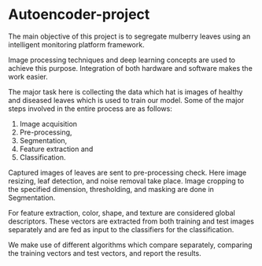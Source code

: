 # Autoencoder-project
The main objective of this project is to segregate mulberry leaves using an intelligent monitoring platform framework. 

Image processing techniques and deep learning concepts are used to achieve this purpose. Integration of both hardware and software makes the work easier.

The major task here is collecting the data which hat is images of healthy and diseased leaves which is used to train our model. Some of the major steps involved in the entire process are as follows:
1. Image acquisition
2. Pre-processing,
3. Segmentation,
4. Feature extraction and
5. Classification.

Captured images of leaves are sent to pre-processing check. Here image resizing, leaf detection, and noise removal take place. Image cropping to the specified dimension, thresholding, and masking are done in Segmentation.

For feature extraction, color, shape, and texture are considered global descriptors. These vectors are extracted from both training and test images
separately and are fed as input to the classifiers for the classification. 

We make use of different algorithms which compare separately, comparing the training vectors and test vectors, and report the results.
